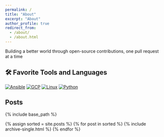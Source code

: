 ```yaml
---
permalink: /
title: "About"
excerpt: "About"
author_profile: true
redirect_from: 
  - /about/
  - /about.html
---
```


Building a better world through open-source contributions, one pull request at a time

## 🛠️ Favorite Tools and Languages
[![Ansible](https://skills.thijs.gg/icons?i=ansible)](https://www.ansible.com/)
[![GCP](https://skills.thijs.gg/icons?i=gcp)](https://cloud.google.com/)
[![Linux](https://skills.thijs.gg/icons?i=linux)](https://www.linux.org/)
[![Python](https://skills.thijs.gg/icons?i=py)](https://www.python.org/)

## Posts
{% include base_path %}

{% assign sorted = site.posts %}
{% for post in sorted %}
  {% include archive-single.html %}
{% endfor %}
